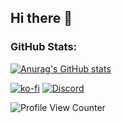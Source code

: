 ## Hi there 👋

### GitHub Stats:
[![Anurag's GitHub stats](https://github-readme-stats.vercel.app/api?username=MrV-Development)](https://ko-fi.com/mrvdev)

[![ko-fi](https://i.imgur.com/1dx0EgE.png)](https://ko-fi.com/mrvdev)
[![Discord](https://i.imgur.com/aTmOfNH.png)](https://discord.gg/5YDfdpQY9s)


![Profile View Counter](https://komarev.com/ghpvc/?username=MrV-Development)
